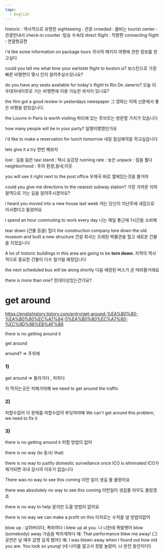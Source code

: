 ```yaml
---
tags:
  - English
---
```

historic : 역사적으로 유명한
sightseeing : 관광
crowded : 붐비는
tourist center :관광안내서
check-in counter :탑승 수속대
direct flight : 직항편
connecting flight : 연결항공편

i'd like some information on package tours
귀사의 패키지 여행에 관한 정보를 얻고싶다

could you tell me what time your earlistet flight to boston is?
보스턴으로 가장 빠른 비행편이 몇시 인지 알려주실수있나요?

do you have any seats available for today's flight to Rio De Janerio?
오늘 리우데자네이루로 가는 비행편에 이용 가능한 좌석이 있나요?

the film got a good review in yesterdays newspaper
그 영화는 어제 신문에서 좋은 비평을 받았습니다.

the Louvre in Paris is worth visiting
파리에 있는 루브르는 방문할 가치가 있습니다

how many people will be in your party?
일행이몇명인가요

i'd like to make a reservation for lunch tomorrow
내일 점심예약을 하고싶습니다

lets give it a try
한번 해보자

lost : 길을 잃은
taxi stand : 택시 승강장
running rate : 늦은
unpack : 짐을 풀다
neighborhood : 주의 환경,동네,이웃

you will see it right next to the post office
우체국 바로 옆에있는것을 볼거야

could you give me directions to the nearest subway station?
가장 가까운 지하철역으로 가는 길을 알려주시겠어요?

i heard you moved into a new house last week
저는 당신이 지난주에 새집으로 이사했다고 들었어요

i spend an hour commuting to work every day
나는 매일 통근에 1시간을 소비해

tear down (건물 등을) 헐다
the construction company tore down the old museum and built a new structure
건설 회사는 오래된 박물관을 헐고 새로운 건물을 지었습니다

A lot of historic buildings in this area are going to be **torn down**.
지역의 역사적으로 중요한 건물이 다수 철거될 예정입니다

the next scheduled bus will be along shortly
다음 예정된 버스가 곧 따라올거에요

there is more than one?
한대이상있는건가요?



# get around 

https://englishistory.tistory.com/entry/get-around-%EA%B0%80-%EA%B0%80%EC%A7%84-5%EA%B0%80%EC%A7%80-%EC%9D%98%EB%AF%B8

there is no getting around it

get around

around? => 주위에

### 1)
get around => 돌아가다 , 피하다

차 막히는곳은 피해가야해
we need to get around the traffic

### 2)
피할수없어
이 문제를 피할수없어
부딪쳐야해
We can't get around this problem, we need to fix it


### 3) 
there is no getting around it
피할 방법이 없어

there is no way (to 동사/ that)

there is no way to justify domestic surveillance once ICO is eliminated
ICO가 제거되면 국내 감시의 이유가 없습니다

There was no way to see this coming 
이런 일이 생길 줄 몰랐어요

there was absolutely no way to see this coming
이런일이 생길줄 아무도 몰랐겠죠

there is no way to help
알지만 도울 방법이 없어요

there is no way we can make a profit on this
이차로는 수칙을 낼 방법이없어


blow up : 날려버리다, 폭파하다
i blew up at you. 나 너한테 폭발햇어
blow (somebody) away 가슴을 벅차게하다
예: That performance blew me away! (그 공연은 날 매우 감명 깊게 했어!) 예: I was blown away when I found out how old you are. You look so young! (네 나이를 알고서 정말 놀랐어. 너 완전 동안이다!)

